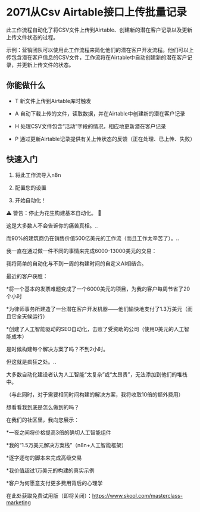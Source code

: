 # 2071从Csv Airtable接口上传批量记录

此工作流程自动化了将CSV文件上传到Airtable、创建新的潜在客户记录以及更新上传文件状态的过程。

示例：营销团队可以使用此工作流程来简化他们的潜在客户开发流程。他们可以上传包含潜在客户信息的CSV文件，工作流将在Airtable中自动创建新的潜在客户记录，并更新上传文件的状态。

## 你能做什么

- T 新文件上传到Airtable库时触发

- A 自动下载上传的文件，读取数据，并在Airtable中创建新的潜在客户记录

- H 处理CSV文件包含“活动”字段的情况，相应地更新潜在客户记录

- P 通过更新Airtable记录提供有关上传状态的反馈（正在处理、已上传、失败）

## 快速入门

1.  将此工作流导入n8n

2.  配置您的设置

3.  开始自动化！

⚠️ 警告：停止为花生构建基本自动化。 🚫

这是大多数人不会告诉你的痛苦真相。..

而90%的建筑商仍在销售价值500亿美元的工作流（而且工作太辛苦了）。..

我一直在通过做一件不同的事情来完成6000-13000美元的交易：

我将简单的自动化与不到一周的构建时间的自定义AI相结合。

最近的客户获胜：

*将一个基本的发票难题变成了一个6000美元的项目，为我的客户每周节省了20个小时

*为律师事务所建造了一台潜在客户开发机器——他们愉快地支付了1.3万美元（而且它全天候运行）

*创建了人工智能驱动的SEO自动化，击败了受资助的公司（使用0美元的人工智能成本）

是时候构建每个解决方案了吗？不到2小时。

但这就是疯狂之处。..

大多数自动化建设者认为人工智能“太复杂”或“太昂贵”，无法添加到他们的堆栈中。

（与此同时，对于需要相同时间构建的解决方案，我将收取10倍的额外费用）

想看看我到底是怎么做到的吗？

在我们的社区里，我向您展示：

*一夜之间将价格提高3倍的确切人工智能组件

*我的“1.5万美元解决方案栈”（n8n+人工智能框架）

*逐字逐句的脚本来完成高级交易

*我价值超过1万美元的构建的真实示例

*客户为何愿意支付更多费用背后的心理学

在此处获取免费试用版（即将关闭）：https://www.skool.com/masterclass-marketing

